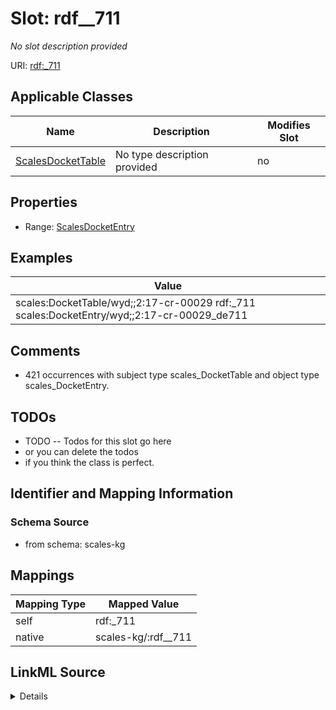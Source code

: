 

# Slot: rdf__711


_No slot description provided_





URI: [rdf:_711](http://www.w3.org/1999/02/22-rdf-syntax-ns#_711)



<!-- no inheritance hierarchy -->





## Applicable Classes

| Name | Description | Modifies Slot |
| --- | --- | --- |
| [ScalesDocketTable](../classes/ScalesDocketTable.md) | No type description provided |  no  |







## Properties

* Range: [ScalesDocketEntry](../classes/ScalesDocketEntry.md)






## Examples

| Value |
| --- |
| scales:DocketTable/wyd;;2:17-cr-00029 rdf:_711 scales:DocketEntry/wyd;;2:17-cr-00029_de711 |

## Comments

* 421 occurrences with subject type scales_DocketTable and object type scales_DocketEntry.

## TODOs

* TODO -- Todos for this slot go here
* or you can delete the todos
* if you think the class is perfect.

## Identifier and Mapping Information







### Schema Source


* from schema: scales-kg




## Mappings

| Mapping Type | Mapped Value |
| ---  | ---  |
| self | rdf:_711 |
| native | scales-kg/:rdf__711 |




## LinkML Source

<details>
```yaml
name: rdf__711
description: No slot description provided
todos:
- TODO -- Todos for this slot go here
- or you can delete the todos
- if you think the class is perfect.
comments:
- 421 occurrences with subject type scales_DocketTable and object type scales_DocketEntry.
examples:
- value: scales:DocketTable/wyd;;2:17-cr-00029 rdf:_711 scales:DocketEntry/wyd;;2:17-cr-00029_de711
from_schema: scales-kg
rank: 1000
slot_uri: rdf:_711
alias: rdf__711
domain_of:
- scales_DocketTable
range: scales_DocketEntry

```
</details>